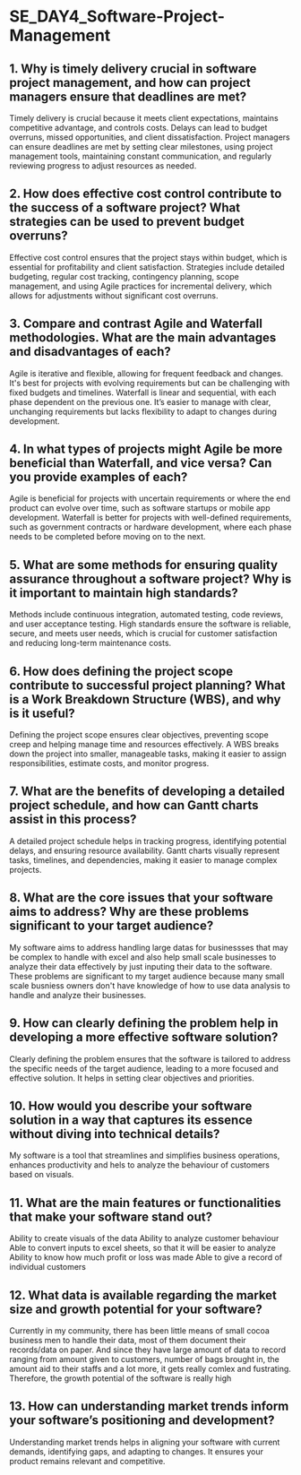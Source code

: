 # SE_DAY4_Software-Project-Management
## 1. Why is timely delivery crucial in software project management, and how can project managers ensure that deadlines are met?

Timely delivery is crucial because it meets client expectations, maintains competitive advantage, and controls costs. Delays can lead to budget overruns, missed opportunities, and client dissatisfaction. Project managers can ensure deadlines are met by setting clear milestones, using project management tools, maintaining constant communication, and regularly reviewing progress to adjust resources as needed.

## 2. How does effective cost control contribute to the success of a software project? What strategies can be used to prevent budget overruns?

Effective cost control ensures that the project stays within budget, which is essential for profitability and client satisfaction. Strategies include detailed budgeting, regular cost tracking, contingency planning, scope management, and using Agile practices for incremental delivery, which allows for adjustments without significant cost overruns.

## 3. Compare and contrast Agile and Waterfall methodologies. What are the main advantages and disadvantages of each?

Agile is iterative and flexible, allowing for frequent feedback and changes. It's best for projects with evolving requirements but can be challenging with fixed budgets and timelines.
Waterfall is linear and sequential, with each phase dependent on the previous one. It’s easier to manage with clear, unchanging requirements but lacks flexibility to adapt to changes during development.

## 4. In what types of projects might Agile be more beneficial than Waterfall, and vice versa? Can you provide examples of each?

Agile is beneficial for projects with uncertain requirements or where the end product can evolve over time, such as software startups or mobile app development.
Waterfall is better for projects with well-defined requirements, such as government contracts or hardware development, where each phase needs to be completed before moving on to the next.

## 5. What are some methods for ensuring quality assurance throughout a software project? Why is it important to maintain high standards?

Methods include continuous integration, automated testing, code reviews, and user acceptance testing. High standards ensure the software is reliable, secure, and meets user needs, which is crucial for customer satisfaction and reducing long-term maintenance costs.

## 6. How does defining the project scope contribute to successful project planning? What is a Work Breakdown Structure (WBS), and why is it useful?

Defining the project scope ensures clear objectives, preventing scope creep and helping manage time and resources effectively. A WBS breaks down the project into smaller, manageable tasks, making it easier to assign responsibilities, estimate costs, and monitor progress.

## 7. What are the benefits of developing a detailed project schedule, and how can Gantt charts assist in this process?

A detailed project schedule helps in tracking progress, identifying potential delays, and ensuring resource availability. Gantt charts visually represent tasks, timelines, and dependencies, making it easier to manage complex projects.

## 8. What are the core issues that your software aims to address? Why are these problems significant to your target audience?

My software aims to address handling large datas for businessses that may be complex to handle with excel and also help small scale businesses to analyze their data effectively by just inputing their data to the software.
These problems are significant to my target audience because many small scale busniess owners don't have knowledge of how to use data analysis to handle and analyze their businesses.

## 9. How can clearly defining the problem help in developing a more effective software solution?

Clearly defining the problem ensures that the software is tailored to address the specific needs of the target audience, leading to a more focused and effective solution. It helps in setting clear objectives and priorities.

## 10. How would you describe your software solution in a way that captures its essence without diving into technical details?

My software is a tool that streamlines and simplifies business operations, enhances productivity and hels to analyze the behaviour of customers based on visuals.

## 11. What are the main features or functionalities that make your software stand out?

Ability to create visuals of the data
Ability to analyze customer behaviour
Able to convert inputs to excel sheets, so that it will be easier to analyze
Ability to know how much profit or loss was made
Able to give a record of individual customers

## 12. What data is available regarding the market size and growth potential for your software?

Currently in my community, there has been little means of small cocoa business men to handle their data, most of them document their records/data on paper. And since they have large amount of data to record ranging from amount given to customers, number of bags brought in, the amount aid to their staffs and a lot more, it gets really comlex and fustrating. Therefore, the growth potential of the software is really high  

## 13. How can understanding market trends inform your software’s positioning and development?

Understanding market trends helps in aligning your software with current demands, identifying gaps, and adapting to changes. It ensures your product remains relevant and competitive.

